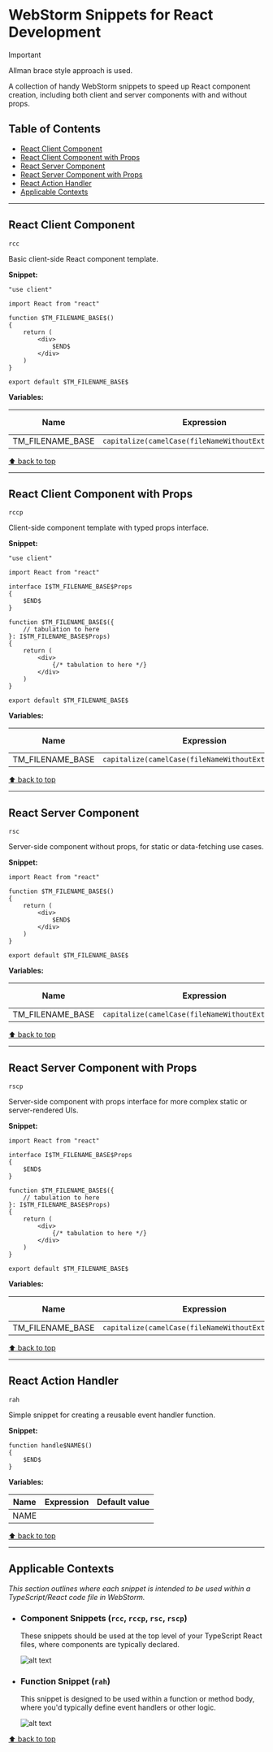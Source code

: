 # WebStorm Snippets for React Development

> [!IMPORTANT]
> Allman brace style approach is used.

A collection of handy WebStorm snippets to speed up React component creation, including both client and server components with and without props.

## Table of Contents

- [React Client Component](#react-client-component)
- [React Client Component with Props](#react-client-component-with-props)
- [React Server Component](#react-server-component)
- [React Server Component with Props](#react-server-component-with-props)
- [React Action Handler](#react-action-handler)
- [Applicable Contexts](#applicable-contexts)

---

## React Client Component

`rcc`

Basic client-side React component template.

**Snippet:**

```tsx
"use client"

import React from "react"

function $TM_FILENAME_BASE$()
{
    return (
        <div>
            $END$
        </div>
    )
}

export default $TM_FILENAME_BASE$

```

**Variables:**

| Name             | Expression                                          | Default value |
| ---------------- | --------------------------------------------------- | ------------- |
| TM_FILENAME_BASE | `capitalize(camelCase(fileNameWithoutExtension()))` | ""            |

[⬆️ back to top](#webstorm-snippets-for-react-development)

---

## React Client Component with Props

`rccp`

Client-side component template with typed props interface.

**Snippet:**

```tsx
"use client"

import React from "react"

interface I$TM_FILENAME_BASE$Props
{
    $END$
}

function $TM_FILENAME_BASE$({
    // tabulation to here
}: I$TM_FILENAME_BASE$Props)
{
    return (
        <div>
            {/* tabulation to here */}
        </div>
    )
}

export default $TM_FILENAME_BASE$

```

**Variables:**

| Name             | Expression                                          | Default value |
| ---------------- | --------------------------------------------------- | ------------- |
| TM_FILENAME_BASE | `capitalize(camelCase(fileNameWithoutExtension()))` | ""            |

[⬆️ back to top](#webstorm-snippets-for-react-development)

---

## React Server Component

`rsc`

Server-side component without props, for static or data-fetching use cases.

**Snippet:**

```tsx
import React from "react"

function $TM_FILENAME_BASE$()
{
    return (
        <div>
            $END$
        </div>
    )
}

export default $TM_FILENAME_BASE$

```

**Variables:**

| Name             | Expression                                          | Default value |
| ---------------- | --------------------------------------------------- | ------------- |
| TM_FILENAME_BASE | `capitalize(camelCase(fileNameWithoutExtension()))` | ""            |

[⬆️ back to top](#webstorm-snippets-for-react-development)

---

## React Server Component with Props

`rscp`

Server-side component with props interface for more complex static or server-rendered UIs.

**Snippet:**

```tsx
import React from "react"

interface I$TM_FILENAME_BASE$Props
{
    $END$
}

function $TM_FILENAME_BASE$({
    // tabulation to here
}: I$TM_FILENAME_BASE$Props)
{
    return (
        <div>
            {/* tabulation to here */}
        </div>
    )
}

export default $TM_FILENAME_BASE$

```

**Variables:**

| Name             | Expression                                          | Default value |
| ---------------- | --------------------------------------------------- | ------------- |
| TM_FILENAME_BASE | `capitalize(camelCase(fileNameWithoutExtension()))` | ""            |

[⬆️ back to top](#webstorm-snippets-for-react-development)

---

## React Action Handler

`rah`

Simple snippet for creating a reusable event handler function.

**Snippet:**

```tsx
function handle$NAME$()
{
    $END$
}
```

**Variables:**

| Name | Expression | Default value |
| ---- | ---------- | ------------- |
| NAME |            |               |

[⬆️ back to top](#webstorm-snippets-for-react-development)

---

## Applicable Contexts

_This section outlines where each snippet is intended to be used within a TypeScript/React code file in WebStorm._

- ### Component Snippets (`rcc`, `rccp`, `rsc`, `rscp`)

    These snippets should be used at the top level of your TypeScript React files, where components are typically declared.

    ![alt text](assets/ts-top-lvl.png)

- ### Function Snippet (`rah`)

    This snippet is designed to be used within a function or method body, where you'd typically define event handlers or other logic.

    ![alt text](assets/ts-statement.png)

[⬆️ back to top](#webstorm-snippets-for-react-development)
